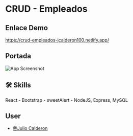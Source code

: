 # CRUD - Empleados

##

## Enlace Demo

https://crud-empleados-jcalderon100.netlify.app/

## Portada
![App Screenshot](https://github.com/jcalderon100/Portfolio/blob/main/img/PP4.png)


## 🛠 Skills

React - Bootstrap - sweetAlert - NodeJS, Express, MySQL 

## User

- [@Julio Calderon](https://github.com/jcalderon100)

